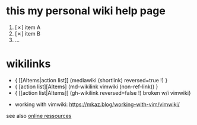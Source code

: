 # this my personal wiki help page

 1. [✗] item A
 2. [✗] item B
 3. ...

# wikilinks 

   - { [[AItems|action list]] (mediawiki (shortlink) reversed=true !) }
   - { [action list][AItems] (md-wikilink vimwiki (non-ref-link)) }
   - { [[action list|AItems]] (gh-wikilink reversed=false !) broken w/i vimwiki}

 * working with vimwiki: https://mkaz.blog/working-with-vim/vimwiki/

 see also [online ressources](https://duckduckgo.com/?q=!g+federated+wikis)
 
 
